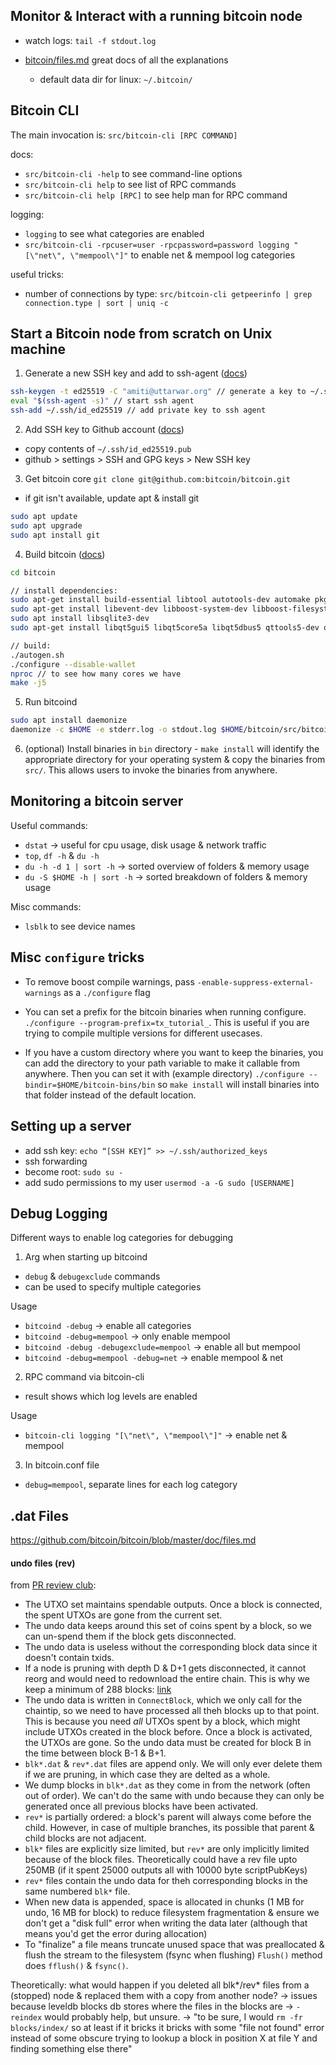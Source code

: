 ## Monitor & Interact with a running bitcoin node
- watch logs: `tail -f stdout.log`

- [bitcoin/files.md](https://github.com/bitcoin/bitcoin/blob/master/doc/files.md) great docs of all the explanations
  - default data dir for linux: `~/.bitcoin/`

## Bitcoin CLI
The main invocation is: `src/bitcoin-cli [RPC COMMAND]`

docs:
- `src/bitcoin-cli -help` to see command-line options
- `src/bitcoin-cli help` to see list of RPC commands
- `src/bitcoin-cli help [RPC]` to see help man for RPC command

logging:
- `logging` to see what categories are enabled
- `src/bitcoin-cli -rpcuser=user -rpcpassword=password logging "[\"net\",
    \"mempool\"]"` to enable net & mempool log categories

useful tricks:
- number of connections by type: `src/bitcoin-cli getpeerinfo | grep connection.type | sort | uniq -c`

## Start a Bitcoin node from scratch on Unix machine
1. Generate a new SSH key and add to ssh-agent ([docs](https://docs.github.com/en/github/authenticating-to-github/generating-a-new-ssh-key-and-adding-it-to-the-ssh-agent))
```bash
ssh-keygen -t ed25519 -C "amiti@uttarwar.org" // generate a key to ~/.ssh/id_ed25519{.pub}
eval "$(ssh-agent -s)" // start ssh agent
ssh-add ~/.ssh/id_ed25519 // add private key to ssh agent
```

2. Add SSH key to Github account ([docs](https://docs.github.com/en/github/authenticating-to-github/adding-a-new-ssh-key-to-your-github-account))
- copy contents of `~/.ssh/id_ed25519.pub`
- github > settings > SSH and GPG keys > New SSH key

3. Get bitcoin core
`git clone git@github.com:bitcoin/bitcoin.git`

- if git isn't available, update apt & install git
```bash
sudo apt update
sudo apt upgrade
sudo apt install git
```

4. Build bitcoin ([docs](https://github.com/bitcoin/bitcoin/blob/master/doc/build-unix.md))
```bash
cd bitcoin

// install dependencies:
sudo apt-get install build-essential libtool autotools-dev automake pkg-config bsdmainutils python3
sudo apt-get install libevent-dev libboost-system-dev libboost-filesystem-dev libboost-test-dev
sudo apt install libsqlite3-dev
sudo apt-get install libqt5gui5 libqt5core5a libqt5dbus5 qttools5-dev qttools5-dev-tools

// build:
./autogen.sh
./configure --disable-wallet
nproc // to see how many cores we have
make -j5
```

5. Run bitcoind
```bash
sudo apt install daemonize
daemonize -c $HOME -e stderr.log -o stdout.log $HOME/bitcoin/src/bitcoind
```

6. (optional) Install binaries in `bin` directory - `make install` will identify
   the appropriate directory for your operating system & copy the binaries from
   `src/`. This allows users to invoke the binaries from anywhere.

## Monitoring a bitcoin server
Useful commands:
- `dstat` -> useful for cpu usage, disk usage & network traffic
- `top`, `df -h` & `du -h`
- `du -h -d 1 | sort -h` -> sorted overview of folders & memory usage
- `du -S $HOME -h | sort -h` -> sorted breakdown of folders & memory usage

Misc commands:
- `lsblk` to see device names

## Misc `configure` tricks
- To remove boost compile warnings, pass `-enable-suppress-external-warnings`
  as a `./configure` flag

- You can set a prefix for the bitcoin binaries when running configure.
  `./configure --program-prefix=tx_tutorial_`. This is useful if you are trying
  to compile multiple versions for different usecases.

- If you have a custom directory where you want to keep the binaries, you can
  add the directory to your path variable to make it callable from anywhere.
  Then you can set it with (example directory) `./configure
  --bindir=$HOME/bitcoin-bins/bin` so `make install` will install binaries into
  that folder instead of the default location.


## Setting up a server
- add ssh key: `echo “[SSH KEY]” >> ~/.ssh/authorized_keys`
- ssh forwarding
- become root: `sudo su -`
- add sudo permissions to my user `usermod -a -G sudo [USERNAME]`

## Debug Logging
Different ways to enable log categories for debugging

1. Arg when starting up bitcoind
  * `debug` & `debugexclude` commands
  * can be used to specify multiple categories

Usage
  * `bitcoind -debug` -> enable all categories
  * `bitcoind -debug=mempool` -> only enable mempool
  * `bitcoind -debug -debugexclude=mempool` -> enable all but mempool
  * `bitcoind -debug=mempool -debug=net` -> enable mempool & net

2. RPC command via bitcoin-cli
  * result shows which log levels are enabled

Usage
  * `bitcoin-cli logging "[\"net\", \"mempool\"]"` -> enable net & mempool

3. In bitcoin.conf file
  * `debug=mempool`, separate lines for each log category


## .dat Files
https://github.com/bitcoin/bitcoin/blob/master/doc/files.md

#### undo files (rev)
from [PR review club](https://bitcoincore.reviews/17994):
- The UTXO set maintains spendable outputs. Once a block is connected, the
  spent UTXOs are gone from the current set.
- The undo data keeps around this set of coins spent by a block, so we can
  un-spend them if the block gets disconnected.
- The undo data is useless without the corresponding block data since it
  doesn't contain txids.
- If a node is pruning with depth D & D+1 gets disconnected, it cannot reorg
  and would need to redownload the entire chain. This is why we keep a minimum
  of 288 blocks: [link](https://github.com/bitcoin/bitcoin/blob/5dcb0615898216c503e965a01d855a5999a586b5/src/validation.cpp#L3951)
- The undo data is written in `ConnectBlock`, which we only call for the
  chaintip, so we need to have processed all theh blocks up to that point. This
  is because you need *all* UTXOs spent by a block, which might include UTXOs
  created in the block before. Once a block is activated, the UTXOs are gone.
  So the undo data must be created for block B in the time between block B-1 &
  B+1.
- `blk*.dat` & `rev*.dat` files are append only. We will only ever delete them
  if we are pruning, in which case they are delted as a whole.
- We dump blocks in `blk*.dat` as they come in from the network (often out of
  order). We can't do the same with undo because they can only be generated
  once all previous blocks have been activated.
- `rev*` is partially ordered: a block's parent will always come before the
  child. However, in case of multiple branches, its possible that parent &
  child blocks are not adjacent.
- `blk*` files are explicitly size limited, but `rev*` are only implicitly
  limited because of the block files. Theoretically could have a rev file upto
  250MB (if it spent 25000 outputs all with 10000 byte scriptPubKeys)
- `rev*` files contain the undo data for theh corresponding blocks in the same
  numbered `blk*` file.
- When new data is appended, space is allocated in chunks (1 MB for undo, 16 MB
  for block) to reduce filesystem fragmentation & ensure we don't get a "disk
  full" error when writing the data later (although that means you'd get the
  error during allocation)
- To "finalize" a file means truncate unused space that was preallocated &
  flush the stream to the filesystem (fsync when flushing) `Flush()` method
  does `fflush()` & `fsync()`.

Theoretically: what would happen if you deleted all blk*/rev* files from a
(stopped) node & replaced them with a copy from another node?
-> issues because leveldb blocks db stores where the files in the blocks are
-> `-reindex` would probably help, but unsure.
-> "to be sure, I would `rm -fr blocks/index/` so at least if it bricks it
bricks with some "file not found" error instead of some obscure trying to
lookup a block in position X at file Y and finding something else there"
